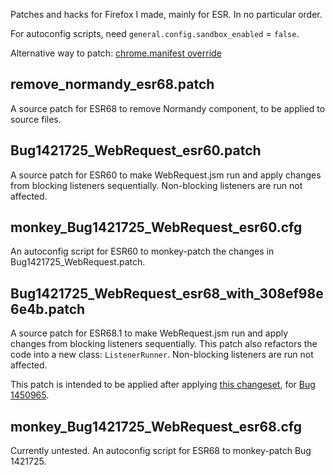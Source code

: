 Patches and hacks for Firefox I made, mainly for ESR.
In no particular order.

For autoconfig scripts, need `general.config.sandbox_enabled` = `false`.

Alternative way to patch: [chrome.manifest override](https://github.com/tartpvule/my-firefox-patches/issues/2#issue-481998289)

## remove_normandy_esr68.patch

A source patch for ESR68 to remove Normandy component, to be applied to source files.

## Bug1421725_WebRequest_esr60.patch

A source patch for ESR60 to make WebRequest.jsm run and apply changes from blocking listeners sequentially.
Non-blocking listeners are run not affected.

## monkey_Bug1421725_WebRequest_esr60.cfg

An autoconfig script for ESR60 to monkey-patch the changes in Bug1421725_WebRequest.patch.

## Bug1421725_WebRequest_esr68_with_308ef98e6e4b.patch

A source patch for ESR68.1 to make WebRequest.jsm run and apply changes from blocking listeners sequentially.
This patch also refactors the code into a new class: `ListenerRunner`.
Non-blocking listeners are run not affected.

This patch is intended to be applied after applying [this changeset](https://hg.mozilla.org/mozilla-central/rev/308ef98e6e4b),
for [Bug 1450965](https://bugzilla.mozilla.org/show_bug.cgi?id=1450965).

## monkey_Bug1421725_WebRequest_esr68.cfg

Currently untested.
An autoconfig script for ESR68 to monkey-patch Bug 1421725.
